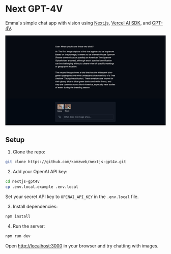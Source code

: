 # Next GPT-4V

Emma's simple chat app with vision using [Next.js](https://nextjs.org/), [Vercel AI SDK](https://github.com/vercel/ai), and [GPT-4V](https://platform.openai.com/docs/guides/vision).

![Next GPT-4V](nextjs-gpt4v.png)

## Setup

1. Clone the repo:

```sh
git clone https://github.com/komzweb/nextjs-gpt4v.git
```

2. Add your OpenAI API key:

```sh
cd nextjs-gpt4v
cp .env.local.example .env.local
```

Set your secret API key to `OPENAI_API_KEY` in the `.env.local` file.

3. Install dependencies:

```sh
npm install
```

4. Run the server:

```sh
npm run dev
```

Open [http://localhost:3000](http://localhost:3000) in your browser and try chatting with images.
